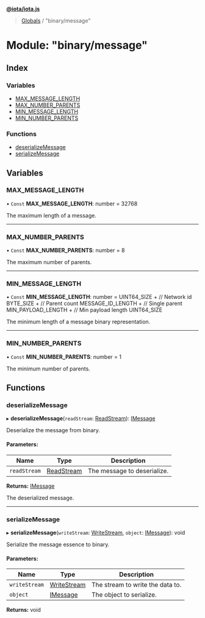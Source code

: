 **[@iota/iota.js](../README.md)**

> [Globals](../README.md) / "binary/message"

# Module: "binary/message"

## Index

### Variables

* [MAX\_MESSAGE\_LENGTH](_binary_message_.md#max_message_length)
* [MAX\_NUMBER\_PARENTS](_binary_message_.md#max_number_parents)
* [MIN\_MESSAGE\_LENGTH](_binary_message_.md#min_message_length)
* [MIN\_NUMBER\_PARENTS](_binary_message_.md#min_number_parents)

### Functions

* [deserializeMessage](_binary_message_.md#deserializemessage)
* [serializeMessage](_binary_message_.md#serializemessage)

## Variables

### MAX\_MESSAGE\_LENGTH

• `Const` **MAX\_MESSAGE\_LENGTH**: number = 32768

The maximum length of a message.

___

### MAX\_NUMBER\_PARENTS

• `Const` **MAX\_NUMBER\_PARENTS**: number = 8

The maximum number of parents.

___

### MIN\_MESSAGE\_LENGTH

• `Const` **MIN\_MESSAGE\_LENGTH**: number = UINT64\_SIZE + // Network id BYTE\_SIZE + // Parent count MESSAGE\_ID\_LENGTH + // Single parent MIN\_PAYLOAD\_LENGTH + // Min payload length UINT64\_SIZE

The minimum length of a message binary representation.

___

### MIN\_NUMBER\_PARENTS

• `Const` **MIN\_NUMBER\_PARENTS**: number = 1

The minimum number of parents.

## Functions

### deserializeMessage

▸ **deserializeMessage**(`readStream`: [ReadStream](../classes/_utils_readstream_.readstream.md)): [IMessage](../interfaces/_models_imessage_.imessage.md)

Deserialize the message from binary.

#### Parameters:

Name | Type | Description |
------ | ------ | ------ |
`readStream` | [ReadStream](../classes/_utils_readstream_.readstream.md) | The message to deserialize. |

**Returns:** [IMessage](../interfaces/_models_imessage_.imessage.md)

The deserialized message.

___

### serializeMessage

▸ **serializeMessage**(`writeStream`: [WriteStream](../classes/_utils_writestream_.writestream.md), `object`: [IMessage](../interfaces/_models_imessage_.imessage.md)): void

Serialize the message essence to binary.

#### Parameters:

Name | Type | Description |
------ | ------ | ------ |
`writeStream` | [WriteStream](../classes/_utils_writestream_.writestream.md) | The stream to write the data to. |
`object` | [IMessage](../interfaces/_models_imessage_.imessage.md) | The object to serialize.  |

**Returns:** void
